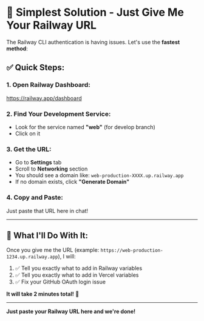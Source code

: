 # 🚀 Simplest Solution - Just Give Me Your Railway URL

The Railway CLI authentication is having issues. Let's use the **fastest method**:

## ✅ **Quick Steps:**

### 1. Open Railway Dashboard:
https://railway.app/dashboard

### 2. Find Your Development Service:
- Look for the service named **"web"** (for develop branch)
- Click on it

### 3. Get the URL:
- Go to **Settings** tab
- Scroll to **Networking** section
- You should see a domain like: `web-production-XXXX.up.railway.app`
- If no domain exists, click **"Generate Domain"**

### 4. Copy and Paste:
Just paste that URL here in chat!

---

## 🎯 **What I'll Do With It:**

Once you give me the URL (example: `https://web-production-1234.up.railway.app`), I will:

1. ✅ Tell you exactly what to add in Railway variables
2. ✅ Tell you exactly what to add in Vercel variables  
3. ✅ Fix your GitHub OAuth login issue

**It will take 2 minutes total!** 🚀

---

**Just paste your Railway URL here and we're done!**

